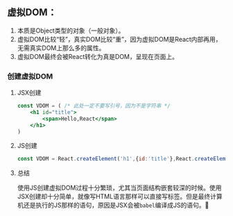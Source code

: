 ## 虚拟DOM：

1. 本质是Object类型的对象（一般对象）。
2. 虚拟DOM比较“轻”，真实DOM比较“重”，因为虚拟DOM是React内部再用，无需真实DOM上那么多的属性。
3. 虚拟DOM最终会被React转化为真是DOM，呈现在页面上。

### 创建虚拟DOM

1. JSX创建

   ```jsx
   const VDOM = ( /* 此处一定不要写引号，因为不是字符串 */
       <h1 id="title">
           <span>Hello,React</span>
       </h1>
   ) 
   ```

2. JS创建

   ```js
   const VDOM = React.createElement('h1',{id:'title'},React.createElement('span',{},'Hello,React'));
   ```

3. 总结

   使用JS创建虚拟DOM过程十分繁琐，尤其当页面结构嵌套较深的时候。使用JSX创建却十分简单，就像写HTML语言那样可以直接写标签。但是最终计算机还是执行的JS那样的语句，原因是JSX会被`babel`编译成JS的语句。🙂

